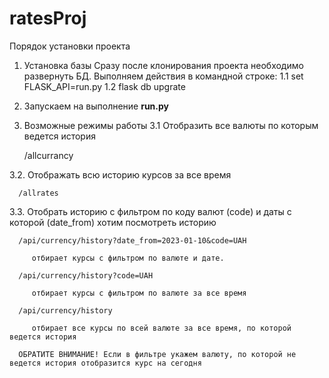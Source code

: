 # ratesProj

Порядок установки проекта 
1. Установка базы 
   Сразу после клонирования проекта необходимо развернуть БД. Выполняем действия в командной строке:
   1.1 set FLASK_API=run.py
   1.2 flask db upgrate
 2. Запускаем на выполнение **run.py**
 3. Возможные режимы работы
   3.1 Отобразить все валюты по которым ведется история 
   
      /allcurrancy
      
   
   3.2. Отображать всю историю курсов за все время
   
      /allrates
   
   3.3. Отобрать историю с фильтром по коду валют (code) и даты с которой (date_from) хотим посмотреть историю
   
      /api/currency/history?date_from=2023-01-10&code=UAH
      
         отбирает курсы с фильтром по валюте и дате. 
      
      /api/currency/history?code=UAH
      
         отбирает курсы с фильтром по валюте за все время
      
      /api/currency/history
      
         отбирает все курсы по всей валюте за все время, по которой ведется история
      
      ОБРАТИТЕ ВНИМАНИЕ! Если в фильтре укажем валюту, по которой не ведется история отобразится курс на сегодня
      
      
